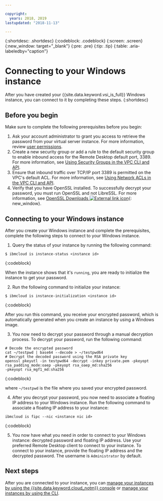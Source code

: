```yaml
---

copyright:
  years: 2018, 2019
lastupdated: "2018-11-13"

---
```


{:shortdesc: .shortdesc}
{:codeblock: .codeblock}
{:screen: .screen}
{:new_window: target="_blank"}
{:pre: .pre}
{:tip: .tip}
{:table: .aria-labeledby="caption"}

# Connecting to your Windows instance

After you have created your {{site.data.keyword.vsi_is_full}} Windows instance, you can connect to it by completing these steps.
{:shortdesc}

## Before you begin

Make sure to complete the following prerequisites before you begin:

1. Ask your account administrator to grant you access to retrieve the password from your virtual server instance. For more information, review [user permissions](/docs/infrastructure/vpc/vpc-user-permissions.html).
2. Create a new security group or add a rule to the default security group to enable inbound access for the Remote Desktop default port, 3389. For more information, see [Using Security Groups in the VPC CLI and API](/docs/infrastructure/vpc-network/security-groups.html).
3. Ensure that inbound traffic over TCP/IP port 3389 is permitted on the VPC's default ACL. For more information, see [Using Network ACLs in the VPC CLI and API](/docs/infrastructure/vpc-network/using-acls.html).
4. Verify that you have OpenSSL installed. To successfully decrypt your password, you must run OpenSSL and not LibreSSL. For more information, see [OpenSSL Downloads ![External link icon](../icons/launch-glyph.svg "External link icon")](https://www.openssl.org/source/){: new_window}.

## Connecting to your Windows instance

After you create your Windows instance and complete the prerequisites, complete the following steps to connect to your Windows instance. 
  
1. Query the status of your instance by running the following command:
  ```
  $ ibmcloud is instance-status <instance id>
  ```
  {:codeblock}
  
  When the instance shows that it's `running`, you are ready to initialize the instance to get your password. 

2. Run the following command to initialize your instance:

  ```
  $ ibmcloud is instance-initialization <instance id>
  ```
  {:codeblock}
  
  After you run this command, you receive your encrypted password, which is automatically generated when you create an instance by using a Windows image.

3. You now need to decrypt your password through a manual decryption process. To decrypt your password, run the following command:

  ```
  # Decode the encrypted password
  cat ~/testpwd | base64 --decode > ~/testpwd64
  # Decrypt the decoded password using the RSA private key
  openssl pkeyutl -in testpwd64 -decrypt -inkey private.pem -pkeyopt rsa_padding_mode:oaep -pkeyopt rsa_oaep_md:sha256
  -pkeyopt rsa_mgf1_md:sha256
  ```
  {:codeblock}
  
  where `~/testpwd` is the file where you saved your encrypted password.

4. After you decrypt your password, you now need to associate a floating IP address to your Windows instance. Run the following command to associate a floating IP address to your instance:

  ```
  ibmcloud is fipc --nic <instance nic id>
  ```
  {:codeblock}

5. You now have what you need in order to connect to your Windows instance: decrypted password and floating IP address. Use your preferred Remote Desktop client to connect to your instance. To connect to your instance, provide the floating IP address and the decrypted password. The username is `Administrator` by default. 

## Next steps
After you are connected to your instance, you can [manage your instances by using the {{site.data.keyword.cloud_notm}} console](vsi_is_manage_instances.html) or [manage your instances by using the CLI](vsi_is_manage_instances_cli.html).



